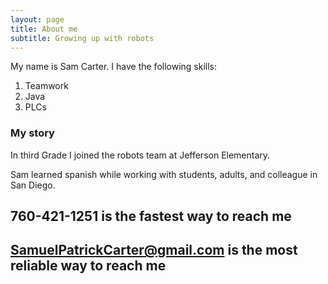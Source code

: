 ```yaml
---
layout: page
title: About me
subtitle: Growing up with robots
---
```


My name is Sam Carter. I have the following skills:

1. Teamwork
2. Java
3. PLCs

### My story

In third Grade I joined the robots team at Jefferson Elementary.

Sam learned spanish while working with students, adults, and colleague in San Diego.

## 760-421-1251 is the fastest way to reach me

## SamuelPatrickCarter@gmail.com is the most reliable way to reach me



